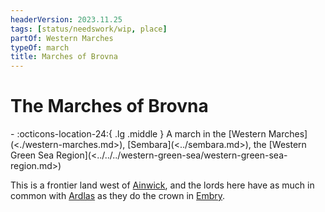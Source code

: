 ```yaml
---
headerVersion: 2023.11.25
tags: [status/needswork/wip, place]
partOf: Western Marches
typeOf: march
title: Marches of Brovna
---
```

# The Marches of Brovna
<div class="grid cards ext-narrow-margin ext-one-column" markdown>
-    :octicons-location-24:{ .lg .middle } A march in the [Western Marches](<./western-marches.md>), [Sembara](<../sembara.md>), the [Western Green Sea Region](<../../../western-green-sea/western-green-sea-region.md>)  
</div>


This is a frontier land west of [Ainwick](<../barony-of-ainwick/ainwick.md>), and the lords here have as much in common with [Ardlas](<../../zimkovia/ardlas.md>) as they do the crown in [Embry](<../heartlands/embry.md>). 